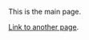 <!---
layout: default
--->
This is the main page. 

[Link to another page](./TidBits/TidBitsMain.html).
